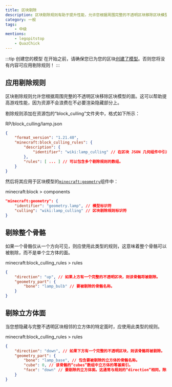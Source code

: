 ```yaml
---
title: 区块剔除
description: 区块剔除规则有助于提升性能，允许您根据周围完整的不透明区块移除区块模型的面。
category: 一般
tags:
    - 中级
mentions:
    - legopitstop
    - QuazChick
---
```


:::tip 创建您的模型
在开始之前，请确保您已为您的区块[创建了模型](../blocks/block-models.md)。否则您将没有内容可应用剔除规则！
:::

## 应用剔除规则

区块剔除规则允许您根据周围完整的不透明区块移除区块模型的面。这可以帮助提高游戏性能，因为资源不会浪费在不必要渲染隐藏部分上。

剔除规则添加在资源包的“block_culling”文件夹中，格式如下所示：

<CodeHeader>RP/block_culling/lamp.json</CodeHeader>

```json
{
    "format_version": "1.21.40",
    "minecraft:block_culling_rules": {
        "description": {
            "identifier": "wiki:lamp_culling" // 在区块 JSON 几何组件中引用的标识符。
        },
        "rules": [ ... ] // 可以包含多个剔除规则的数组。
    }
}
```

然后将其应用于区块模型的[`minecraft:geometry`](../blocks/block-components.md#geometry)组件中：

<CodeHeader>minecraft:block > components</CodeHeader>

```json
"minecraft:geometry": {
    "identifier": "geometry.lamp", // 模型标识符
    "culling": "wiki:lamp_culling" // 区块剔除规则标识符
}
```

## 剔除整个骨骼

如果一个骨骼仅从一个方向可见，则应使用此类型的规则，这意味着整个骨骼可以被剔除，而不是单个立方体的面。

<CodeHeader>minecraft:block_culling_rules > rules</CodeHeader>

```json
{
    "direction": "up", // 如果上方有一个完整的不透明区块，则该骨骼将被剔除。
    "geometry_part": {
        "bone": "lamp_bulb" // 要被剔除的骨骼名称。
    }
}
```

## 剔除立方体面

当您想隐藏与完整不透明区块相邻的立方体的特定面时，应使用此类型的规则。

<CodeHeader>minecraft:block_culling_rules > rules</CodeHeader>

```json
{
    "direction": "down", // 如果下方有一个完整的不透明区块，则该骨骼将被剔除。
    "geometry_part": {
        "bone": "lamp_base", // 包含要被剔除的立方体的骨骼名称。
        "cube": 0, // 该骨骼的“cubes”数组中立方体的零基索引。
        "face": "down" // 要剔除的立方体面。这通常与规则的“direction”相同，除非您的立方体被旋转。
    }
}
```